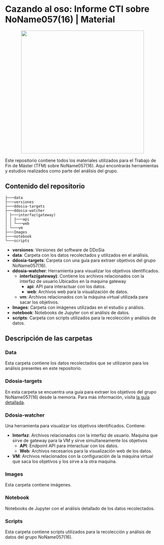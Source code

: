 # Cazando al oso: Informe CTI sobre NoName057(16) | Material

<p align="center">
  <img src="https://github.com/user-attachments/assets/76dd9410-c1e8-4e59-b40a-d4455f07d02b" height=400px />
</p>
Este repositorio contiene todos los materiales utilizados para el Trabajo de Fin de Máster (TFM) sobre NoName057(16). Aquí encontrarás herramientas y estudios realizados como parte del análisis del grupo.

## Contenido del repositorio
```
├───data
├───versiones
├───ddosia-targets
├───ddosia-watcher
│ ├───interfaz(gateway)
│ │ ├───api
│ │ └───web
│ └───vm
├───Images
├───notebook
└───scripts
```

- **versiones**: Versiones del software de DDoSia 
- **data**: Carpeta con los datos recolectados y utilizados en el análisis.
- **ddosia-targets**: Carpeta con una guía para extraer objetivos del grupo NoName057(16).
- **ddosia-watcher**: Herramienta para visualizar los objetivos identificados.
  - **interfaz(gateway)**: Contiene los archivos relacionados con la interfaz de usuario.Ubicados en la maquina gateway
    - **api**: API para interactuar con los datos.
    - **web**: Archivos web para la visualización de datos.
  - **vm**: Archivos relacionados con la máquina virtual utilizada para sacar los objetivos.
- **Images**: Carpeta con imágenes utilizadas en el estudio y análisis.
- **notebook**: Notebooks de Jupyter con el análisis de datos.
- **scripts**: Carpeta con scripts utilizados para la recolección y análisis de datos.

## Descripción de las carpetas

### Data

Esta carpeta contiene los datos recolectados que se utilizaron para los análisis presentes en este repositorio.

### Ddosia-targets

En esta carpeta se encuentra una guía para extraer los objetivos del grupo NoName057(16) desde la memoria. Para más información, visita [la guía detallada](https://m3str3.vercel.app/posts/ddosia-targets-from-memory).

### Ddosia-watcher

Una herramienta para visualizar los objetivos identificados. Contiene:

- **Interfaz**: Archivos relacionados con la interfaz de usuario. Maquina que sirve de gateway para la VM y sirve simultaneamente los objetivos
  - **API**: Endpoint API para interactuar con los datos.
  - **Web**: Archivos necesarios para la visualización web de los datos.
- **VM**: Archivos relacionados con la configuración de la máquina virtual que saca los objetivos y los sirve a la otra maquina.

### Images

Esta carpeta contiene imágenes.

### Notebook

Notebooks de Jupyter con el análisis detallado de los datos recolectados.

### Scripts

Esta carpeta contiene scripts utilizados para la recolección y análisis de datos del grupo NoName057(16).

